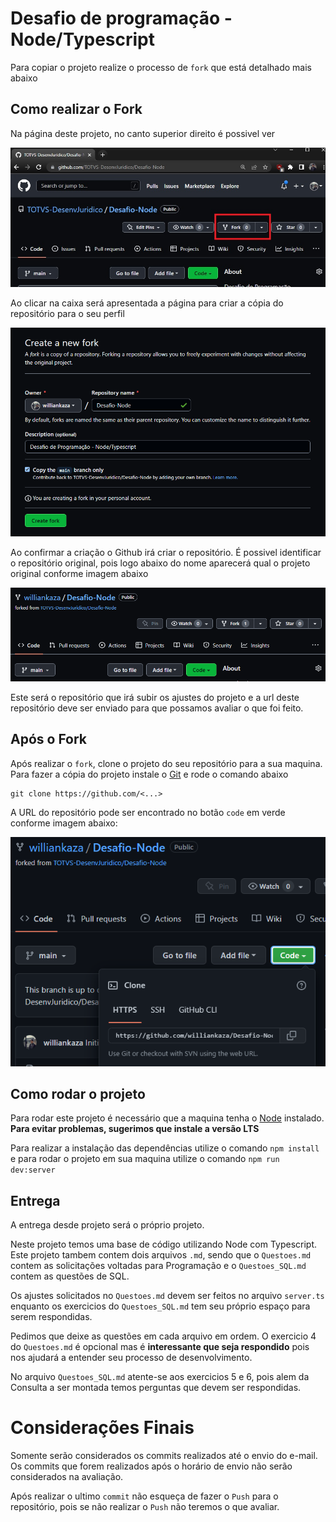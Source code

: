 # Desafio de programação - Node/Typescript
Para copiar o projeto realize o processo de `fork` que está detalhado mais abaixo

## Como realizar o Fork
Na página deste projeto, no canto superior direito é possivel ver 

![Localização Fork](./src/assets/docs/home-fork.png)

Ao clicar na caixa será apresentada a página para criar a cópia do repositório para o seu perfil

![Criação do Fork](./src/assets/docs/create-fork.PNG)

Ao confirmar a criação o Github irá criar o repositório. É possivel identificar o repositório original, pois logo abaixo do nome aparecerá qual o projeto original conforme imagem abaixo 

![Novo do Repositório](./src/assets/docs/new-fork.PNG)

Este será o repositório que irá subir os ajustes do projeto e a url deste repositório deve ser enviado para que possamos avaliar o que foi feito.

## Após o Fork
Após realizar o `fork`, clone o projeto do seu repositório para a sua maquina. Para fazer a cópia do projeto instale o [Git](https://git-scm.com/downloads) e rode o comando abaixo

```git
git clone https://github.com/<...>
```

A URL do repositório pode ser encontrado no botão `code` em verde conforme imagem abaixo:

![Clone do projeto no Github](./src/assets/docs/github-code-clone.PNG)


## Como rodar o projeto
Para rodar este projeto é necessário que a maquina tenha o [Node](https://nodejs.org/en/) instalado. **Para evitar problemas, sugerimos que instale a versão LTS**

Para realizar a instalação das dependências utilize o comando `npm install` e para rodar o projeto em sua maquina utilize o comando `npm run dev:server`


## Entrega
A entrega desde projeto será o próprio projeto.

Neste projeto temos uma base de código utilizando Node com Typescript. Este projeto tambem contem dois arquivos `.md`, sendo que o `Questoes.md` contem as solicitações voltadas para Programação e o `Questoes_SQL.md` contem as questões de SQL. 

Os ajustes solicitados no `Questoes.md` devem ser feitos no arquivo `server.ts` enquanto os exercicios do `Questoes_SQL.md` tem seu próprio espaço para serem respondidas.

Pedimos que deixe as questões em cada arquivo em ordem. O exercicio 4 do `Questoes.md` é opcional mas é **interessante que seja respondido** pois nos ajudará a entender seu processo de desenvolvimento.

No arquivo `Questoes_SQL.md` atente-se aos exercicios 5 e 6, pois alem da Consulta a ser montada temos perguntas que devem ser respondidas.


# Considerações Finais
Somente serão considerados os commits realizados até o envio do e-mail. Os commits que forem realizados após o horário de envio não serão considerados na avaliação.

Após realizar o ultimo `commit` não esqueça de fazer o `Push` para o repositório, pois se não realizar o `Push` não teremos o que avaliar.

